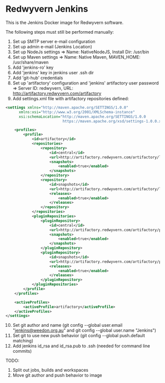Redwyvern Jenkins
=================

This is the Jenkins Docker image for Redwyvern software.

The following steps must still be performed manually:

1. Set up SMTP server e-mail configuration
2. Set up admin e-mail (Jenkins Location)
3. Set up NodeJs settings => Name: NativeNodeJS, Install Dir: /usr/bin
4. Set up Maven settings => Name: Native Maven, MAVEN_HOME: /usr/share/maven
5. Add 'jenkins-ro' key
6. Add 'jenkins' key in jenkins user .ssh dir
7. Add 'git-hub' credentials
8. Set up 'artifactory' configuration and 'jenkins' artifactory user password => Server ID: redwyvern, URL: http://artifactory.redwyvern.com/artifactory
9. Add settings.xml file with artifactory repositories defined:
```xml
<settings xmlns="http://maven.apache.org/SETTINGS/1.0.0"
      xmlns:xsi="http://www.w3.org/2001/XMLSchema-instance"
      xsi:schemaLocation="http://maven.apache.org/SETTINGS/1.0.0
                          https://maven.apache.org/xsd/settings-1.0.0.xsd">

    <profiles>                         
        <profile>
            <id>artifactory</id>
            <repositories>
                <repository>
                    <id>central</id>
                    <url>http://artifactory.redwyvern.com/artifactory/libs-release</url>
                    <snapshots>
                        <enabled>true</enabled>
                    </snapshots>
                </repository>
                <repository>
                    <id>snapshots</id>
                    <url>http://artifactory.redwyvern.com/artifactory/libs-snapshot</url>
                    <releases>
                        <enabled>true</enabled>
                    </releases>
                </repository>
            </repositories>
            <pluginRepositories>
                <pluginRepository>
                    <id>central</id>
                    <url>http://artifactory.redwyvern.com/artifactory/plugins-release</url>
                    <snapshots>
                        <enabled>true</enabled>
                    </snapshots>
                </pluginRepository>
                <pluginRepository>
                    <id>snapshots</id>
                    <url>http://artifactory.redwyvern.com/artifactory/plugins-snapshot</url>
                    <releases>
                        <enabled>true</enabled>
                    </releases>
                </pluginRepository>
            </pluginRepositories>
        </profile>
    </profiles>

    <activeProfiles>
        <activeProfile>artifactory</activeProfile>
    </activeProfiles>
</settings>
```
10. Set git author and name (git config --global user.email "jenkins@weedon.org.au" and git config --global user.name "Jenkins")
11. Set git to use new push behavior (git config --global push.default matching)
12. Add jenkins id_rsa and id_rsa.pub to .ssh (needed for command line commits)

TODO:
1. Split out jobs, builds and workspaces
2. Move git author and push behavior to image

